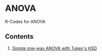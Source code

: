 # ANOVA
R-Codes for ANOVA

## Contents

1. [Simple one-way ANOVA with Tukey's HSD](./AnovaTukeyHSD.R)

